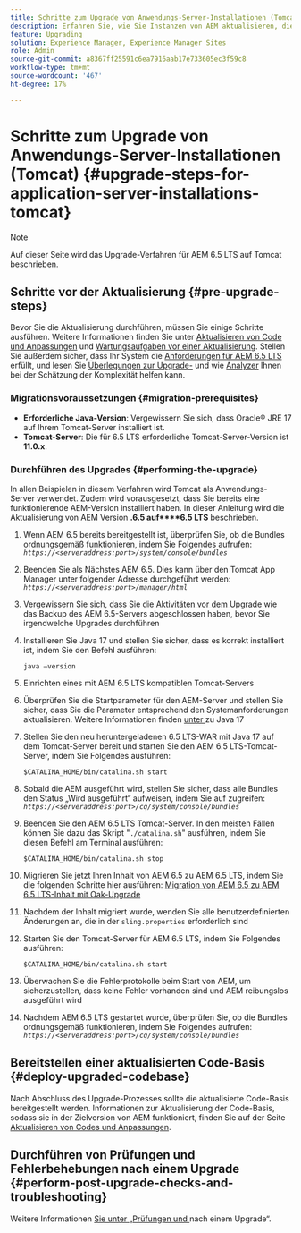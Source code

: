 ```yaml
---
title: Schritte zum Upgrade von Anwendungs-Server-Installationen (Tomcat)
description: Erfahren Sie, wie Sie Instanzen von AEM aktualisieren, die über Tomcat bereitgestellt werden.
feature: Upgrading
solution: Experience Manager, Experience Manager Sites
role: Admin
source-git-commit: a8367ff25591c6ea7916aab17e733605ec3f59c8
workflow-type: tm+mt
source-wordcount: '467'
ht-degree: 17%

---
```


# Schritte zum Upgrade von Anwendungs-Server-Installationen (Tomcat) {#upgrade-steps-for-application-server-installations-tomcat}

>[!NOTE]
>
>Auf dieser Seite wird das Upgrade-Verfahren für AEM 6.5 LTS auf Tomcat beschrieben.

## Schritte vor der Aktualisierung {#pre-upgrade-steps}

Bevor Sie die Aktualisierung durchführen, müssen Sie einige Schritte ausführen. Weitere Informationen finden Sie unter [Aktualisieren von Code und Anpassungen](/help/sites-deploying/upgrading-code-and-customizations.md) und [Wartungsaufgaben vor einer Aktualisierung](/help/sites-deploying/pre-upgrade-maintenance-tasks.md). Stellen Sie außerdem sicher, dass Ihr System die [Anforderungen für AEM 6.5 LTS](/help/sites-deploying/technical-requirements.md) erfüllt, und lesen Sie [Überlegungen zur Upgrade-](/help/sites-deploying/upgrade-planning.md) und wie [Analyzer](/help/sites-deploying/pattern-detector.md) Ihnen bei der Schätzung der Komplexität helfen kann.


### Migrationsvoraussetzungen {#migration-prerequisites}

* **Erforderliche Java-Version**: Vergewissern Sie sich, dass Oracle® JRE 17 auf Ihrem Tomcat-Server installiert ist.
* **Tomcat-Server**: Die für 6.5 LTS erforderliche Tomcat-Server-Version ist **11.0.x**.

### Durchführen des Upgrades {#performing-the-upgrade}

In allen Beispielen in diesem Verfahren wird Tomcat als Anwendungs-Server verwendet. Zudem wird vorausgesetzt, dass Sie bereits eine funktionierende AEM-Version installiert haben. In dieser Anleitung wird die Aktualisierung von AEM Version **.6.5 auf****6.5 LTS** beschrieben.

1. Wenn AEM 6.5 bereits bereitgestellt ist, überprüfen Sie, ob die Bundles ordnungsgemäß funktionieren, indem Sie Folgendes aufrufen: *`https://<serveraddress:port>/system/console/bundles`*
1. Beenden Sie als Nächstes AEM 6.5. Dies kann über den Tomcat App Manager unter folgender Adresse durchgeführt werden: *`https://<serveraddress:port>/manager/html`*
1. Vergewissern Sie sich, dass Sie die [Aktivitäten vor dem Upgrade](#pre-upgrade-steps) wie das Backup des AEM 6.5-Servers abgeschlossen haben, bevor Sie irgendwelche Upgrades durchführen
1. Installieren Sie Java 17 und stellen Sie sicher, dass es korrekt installiert ist, indem Sie den Befehl ausführen:

   ```
   java –version
   ```

1. Einrichten eines mit AEM 6.5 LTS kompatiblen Tomcat-Servers
1. Überprüfen Sie die Startparameter für den AEM-Server und stellen Sie sicher, dass Sie die Parameter entsprechend den Systemanforderungen aktualisieren. Weitere Informationen finden [ unter ](/help/sites-deploying/custom-standalone-install.md#java-17-considerations-java-considerations) zu Java 17
1. Stellen Sie den neu heruntergeladenen 6.5 LTS-WAR mit Java 17 auf dem Tomcat-Server bereit und starten Sie den AEM 6.5 LTS-Tomcat-Server, indem Sie Folgendes ausführen:

   ```
   $CATALINA_HOME/bin/catalina.sh start
   ```

1. Sobald die AEM ausgeführt wird, stellen Sie sicher, dass alle Bundles den Status „Wird ausgeführt“ aufweisen, indem Sie auf zugreifen: *`https://<serveraddress:port>/cq/system/console/bundles`*
1. Beenden Sie den AEM 6.5 LTS Tomcat-Server. In den meisten Fällen können Sie dazu das Skript &quot;`./catalina.sh`&quot; ausführen, indem Sie diesen Befehl am Terminal ausführen:

   ```
   $CATALINA_HOME/bin/catalina.sh stop
   ```

1. Migrieren Sie jetzt Ihren Inhalt von AEM 6.5 zu AEM 6.5 LTS, indem Sie die folgenden Schritte hier ausführen: [Migration von AEM 6.5 zu AEM 6.5 LTS-Inhalt mit Oak-Upgrade](/help/sites-deploying/aem-65-to-aem-65lts-content-migration-using-oak-upgrade.md)
1. Nachdem der Inhalt migriert wurde, wenden Sie alle benutzerdefinierten Änderungen an, die in der `sling.properties` erforderlich sind
1. Starten Sie den Tomcat-Server für AEM 6.5 LTS, indem Sie Folgendes ausführen:

   ```
   $CATALINA_HOME/bin/catalina.sh start
   ```

1. Überwachen Sie die Fehlerprotokolle beim Start von AEM, um sicherzustellen, dass keine Fehler vorhanden sind und AEM reibungslos ausgeführt wird
1. Nachdem AEM 6.5 LTS gestartet wurde, überprüfen Sie, ob die Bundles ordnungsgemäß funktionieren, indem Sie Folgendes aufrufen: *`https://<serveraddress:port>/cq/system/console/bundles`*

## Bereitstellen einer aktualisierten Code-Basis {#deploy-upgraded-codebase}

Nach Abschluss des Upgrade-Prozesses sollte die aktualisierte Code-Basis bereitgestellt werden. Informationen zur Aktualisierung der Code-Basis, sodass sie in der Zielversion von AEM funktioniert, finden Sie auf der Seite [Aktualisieren von Codes und Anpassungen](/help/sites-deploying/upgrading-code-and-customizations.md).

## Durchführen von Prüfungen und Fehlerbehebungen nach einem Upgrade {#perform-post-upgrade-checks-and-troubleshooting}

Weitere Informationen [ Sie unter „Prüfungen und ](/help/sites-deploying/post-upgrade-checks-and-troubleshooting.md) nach einem Upgrade“.
